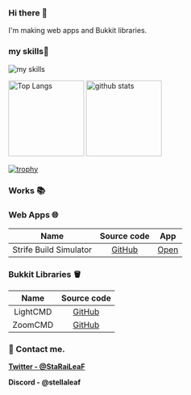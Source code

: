 ### Hi there 👋
I'm making web apps and Bukkit libraries.
### my skills🌱
<img alt="my skills" src="https://skillicons.dev/icons?theme=light&perline=8&i=js,python,java,html,css,git,github" />

<p align="left"> 
  <img alt="Top Langs" height="150px" src="https://github-readme-stats.vercel.app/api/top-langs/?username=StellaLeaf&layout=compact&show_icons=true&theme=onedark" />
  <img alt="github stats" height="150px" src="https://github-readme-stats.vercel.app/api?username=StellaLeaf&theme=onedark&show_icons=ture" />
</p>

[![trophy](https://github-profile-trophy.vercel.app/?username=StellaLeaf&theme=onedark&column=8
)](https://github.com/ryo-ma/github-profile-trophy)

### Works 📚
### Web Apps 🌐
| Name | Source code | App |
| :----: | :----: | :----: |
| Strife Build Simulator | [GitHub](https://github.com/StellaLeaf/StrifeBuildSim) | [Open](https://stellaleaf.github.io/StrifeBuildSim/) |

### Bukkit Libraries 🪣
| Name | Source code |
| :------: | :------: |
| LightCMD | [GitHub](https://github.com/StellaLeaf/LightCMD) |
| ZoomCMD | [GitHub](https://github.com/StellaLeaf/ZoomCMD) |


### 📨 Contact me.
**[Twitter - @StaRaiLeaF](https://twitter.com/StaRaiLeaF)**

**Discord - @stellaleaf**
<!--
**StellaLeaf/StellaLeaf** is a ✨ _special_ ✨ repository because its `README.md` (this file) appears on your GitHub profile.

Here are some ideas to get you started:

- 🔭 I’m currently working on ...
- 🌱 I’m currently learning ...
- 👯 I’m looking to collaborate on ...
- 🤔 I’m looking for help with ...
- 💬 Ask me about ...
- 📫 How to reach me: ...
- 😄 Pronouns: ...
- ⚡ Fun fact: ...
-->
